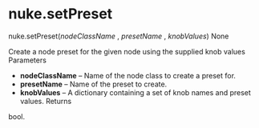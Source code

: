 # nuke.setPreset
nuke.setPreset(_nodeClassName_ , _presetName_ , _knobValues_)  None

Create a node preset for the given node using the supplied knob values
Parameters

  * **nodeClassName** – Name of the node class to create a preset for.
  * **presetName** – Name of the preset to create.
  * **knobValues** – A dictionary containing a set of knob names and preset values.
Returns

bool.